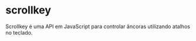 scrollkey
=========

Scrollkey é uma API em JavaScript para controlar âncoras utilizando atalhos no teclado.
